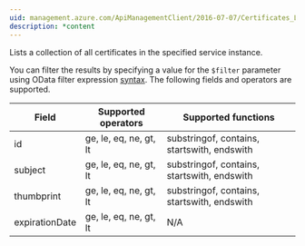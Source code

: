 ```yaml
---
uid: management.azure.com/ApiManagementClient/2016-07-07/Certificates_ListByService
description: *content
---
```

Lists a collection of all certificates in the specified service instance.

You can filter the results by specifying a value for the `$filter` parameter using OData filter expression [syntax](http://docs.oasis-open.org/odata/odata/v4.0/os/part2-url-conventions/odata-v4.0-os-part2-url-conventions.html#_Toc372793792). The following fields and operators are supported.

| Field | Supported operators    | Supported functions|
|-------|------------------------|---------------------------------------------|
| id             | ge, le, eq, ne, gt, lt | substringof, contains, startswith, endswith |
| subject        | ge, le, eq, ne, gt, lt | substringof, contains, startswith, endswith |
| thumbprint     | ge, le, eq, ne, gt, lt | substringof, contains, startswith, endswith |
| expirationDate | ge, le, eq, ne, gt, lt | N/A |